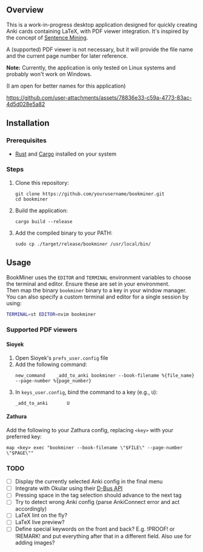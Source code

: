 ## Overview

This is a work-in-progress desktop application designed for quickly creating Anki cards 
containing LaTeX, with PDF viewer integration. 
It's inspired by the concept of
[Sentence Mining](https://refold.la/roadmap/stage-2/a/basic-sentence-mining/).

A (supported) PDF viewer is not necessary, but it will provide the file name
and the current page number for later reference.

**Note:** Currently, the application is only tested on Linux systems and probably won't work on Windows.

(I am open for better names for this application)

https://github.com/user-attachments/assets/78836e33-c59a-4773-83ac-4d5d028e5a82


## Installation

### Prerequisites
- [Rust](https://www.rust-lang.org/tools/install) and [Cargo](https://github.com/rust-lang/cargo) installed on your system

### Steps
1. Clone this repository:
   ```
   git clone https://github.com/yourusername/bookminer.git
   cd bookminer
   ```

2. Build the application:
   ```
   cargo build --release
   ```

3. Add the compiled binary to your PATH:
   ```
   sudo cp ./target/release/bookminer /usr/local/bin/
   ```

## Usage

BookMiner uses the `EDITOR` and `TERMINAL` environment variables to choose the terminal and editor.
Ensure these are set in your environment. \
Then map the binary `bookminer` binary to a key in your window manager. \
You can also specify a custom terminal and editor for a single session by using:
```bash
TERMINAL=st EDITOR=nvim bookminer
```

### Supported PDF viewers

#### Sioyek
1. Open Sioyek's `prefs_user.config` file
2. Add the following command:
   ```
   new_command    _add_to_anki bookminer --book-filename %{file_name} --page-number %{page_number}
   ```
3. In `keys_user.config`, bind the command to a key (e.g., `U`):
   ```
   _add_to_anki       U
   ```

#### Zathura
Add the following to your Zathura config, replacing `<key>` with your preferred key:
```
map <key> exec "bookminer --book-filename \"$FILE\" --page-number \"$PAGE\""
```

### TODO
- [ ] Display the currently selected Anki config in the final menu
- [ ] Integrate with Okular using their [D-Bus API](https://docs.kde.org/trunk5/en/kid3/kid3/dbus-api.html)
- [ ] Pressing space in the tag selection should advance to the next tag
- [ ] Try to detect wrong Anki config (parse AnkiConnect error and act accordingly)
- [ ] LaTeX lint on the fly?
- [ ] LaTeX live preview?
- [ ] Define special keywords on the front and back? E.g. !PROOF! or !REMARK!
      and put everything after that in a different field. Also use for adding images?

